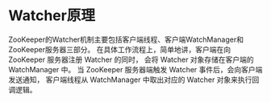 
# Watcher原理

ZooKeeper的Watcher机制主要包括客户端线程、客户端WatchManager和ZooKeeper服务器三部分。
在具体工作流程上，简单地讲，客户端在向 ZooKeeper 服务器注册 Watcher 的同时，
会将 Watcher 对象存储在客户端的 WatchManager 中。
当 ZooKeeper 服务器端触发 Watcher 事件后，会向客户端发送通知，
客户端线程从 WatchManager 中取出对应的 Watcher 对象来执行回调逻辑。

